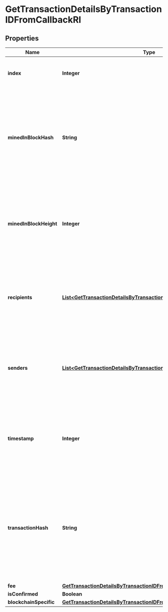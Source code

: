 

# GetTransactionDetailsByTransactionIDFromCallbackRI


## Properties

Name | Type | Description | Notes
------------ | ------------- | ------------- | -------------
**index** | **Integer** | Represents the index position of the transaction in the specific block. | 
**minedInBlockHash** | **String** | Represents the hash of the block where this transaction was mined/confirmed for first time. The hash is defined as a cryptographic digital fingerprint made by hashing the block header twice through the SHA256 algorithm. | 
**minedInBlockHeight** | **Integer** | Represents the hight of the block where this transaction was mined/confirmed for first time. The height is defined as the number of blocks in the blockchain preceding this specific block. | 
**recipients** | [**List&lt;GetTransactionDetailsByTransactionIDFromCallbackRIRecipients&gt;**](GetTransactionDetailsByTransactionIDFromCallbackRIRecipients.md) | Represents a list of recipient addresses with the respective amounts. In account-based protocols like Ethereum there is only one address in this list. | 
**senders** | [**List&lt;GetTransactionDetailsByTransactionIDFromCallbackRISenders&gt;**](GetTransactionDetailsByTransactionIDFromCallbackRISenders.md) | Represents a list of sender addresses with the respective amounts. In account-based protocols like Ethereum there is only one address in this list. | 
**timestamp** | **Integer** | Defines the exact date/time in Unix Timestamp when this transaction was mined, confirmed or first seen in Mempool, if it is unconfirmed. | 
**transactionHash** | **String** | Represents the same as transactionId for account-based protocols like Ethereum, while it could be different in UTXO-based protocols like Bitcoin. E.g., in UTXO-based protocols hash is different from transactionId for SegWit transactions. | 
**fee** | [**GetTransactionDetailsByTransactionIDFromCallbackRIFee**](GetTransactionDetailsByTransactionIDFromCallbackRIFee.md) |  | 
**isConfirmed** | **Boolean** |  | 
**blockchainSpecific** | [**GetTransactionDetailsByTransactionIDFromCallbackRIBS**](GetTransactionDetailsByTransactionIDFromCallbackRIBS.md) |  | 



